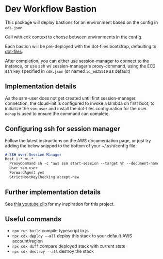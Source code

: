 # Dev Workflow Bastion

This package will deploy bastions for an environment based on the config in `cdk.json`.

Call with cdk context to choose between environments in the config.

Each bastion will be pre-deployed with the dot-files bootstrap, defaulting to [dot-files](https://github.com/jsamuel1/dot-files/).

After completion, you can either use session-manager to connect to the instance, or use ssh w/ session-manager's proxy-command, using the EC2 ssh key specified in `cdk.json` (or named `id_ed25519` as default)

## Implementation details

As the ssm-user does not get created until first session-manager connection, the cloud-init is configured to invoke a lambda on first boot, to initialize the `ssm-user` and install the dot-files configuration for the user.
`nohup` is used to ensure the command can complete.

## Configuring ssh for session manager

Follow the latest instructions on the AWS documentation page, or just try adding the below snipped to the bottom of your ~/.ssh/config file:

```markdown
# SSH over Session Manager
Host i-* mi-*
  ProxyCommand sh -c "aws ssm start-session --target %h --document-name AWS-StartSSHSession --parameters 'portNumber=%p'"
  User ssm-user
  ForwardAgent yes
  StrictHostKeyChecking accept-new
```

## Further implementation details

See [this youtube clip](https://youtu.be/OTfYFl3rzjg?si=t3dd2WpGeeIz-fxa) for my inspiration for this project.

## Useful commands

* `npm run build`         compile typescript to js
* `npx cdk deploy --all`  deploy this stack to your default AWS account/region
* `npx cdk diff`          compare deployed stack with current state
* `npx cdk destroy --all` destroy the stack

